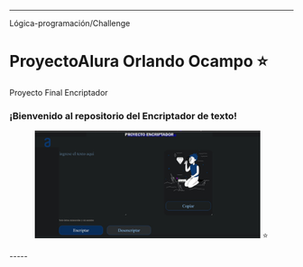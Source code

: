 ----
Lógica-programación/Challenge
# ProyectoAlura Orlando Ocampo ⭐️
Proyecto Final Encriptador
### ¡Bienvenido al repositorio del Encriptador de texto! 
<p align="center" >
     <img width="400" heigth="300" src="https://github.com/Kakarotto09/Proyecto_Alura/blob/master/imagenes/Imagen7.jpg"> ⭐️
</p>
-----

